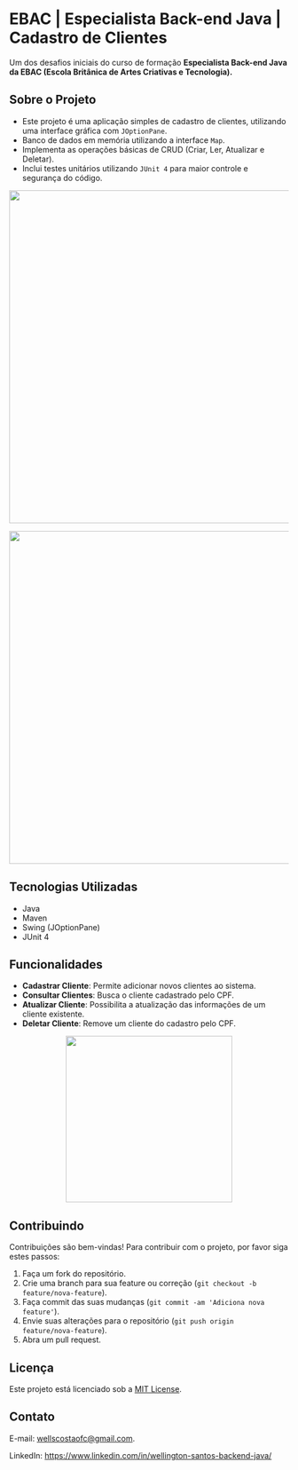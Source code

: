 # EBAC | Especialista Back-end Java | Cadastro de Clientes

Um dos desafios iniciais do curso de formação **Especialista Back-end Java da EBAC (Escola Britânica de Artes Criativas e Tecnologia).**

## Sobre o Projeto

- Este projeto é uma aplicação simples de cadastro de clientes, utilizando uma interface gráfica com `JOptionPane`.
- Banco de dados em memória utilizando a interface `Map`.
- Implementa as operações básicas de CRUD (Criar, Ler, Atualizar e Deletar).
- Inclui testes unitários utilizando `JUnit 4` para maior controle e segurança do código.

<p align="center" >
     <img width="600" heigth="600" src="https://github.com/user-attachments/assets/dec80b77-aaee-44a0-852b-958f90bea04c">
</p>

<p align="center" >
     <img width="600" heigth="600" src="https://github.com/user-attachments/assets/8c4f525a-296f-4c45-906f-20193c02ae1a">
</p>

## Tecnologias Utilizadas
- Java
- Maven
- Swing (JOptionPane)
- JUnit 4

## Funcionalidades

- **Cadastrar Cliente**: Permite adicionar novos clientes ao sistema.
- **Consultar Clientes**: Busca o cliente cadastrado pelo CPF.
- **Atualizar Cliente**: Possibilita a atualização das informações de um cliente existente.
- **Deletar Cliente**: Remove um cliente do cadastro pelo CPF.

<p align="center" >
     <img width="300" heigth="300" src="https://github.com/user-attachments/assets/a081deb1-2f0a-49e2-b3dd-17700d3018ee">
</p>

## Contribuindo

Contribuições são bem-vindas! Para contribuir com o projeto, por favor siga estes passos:

1. Faça um fork do repositório.
2. Crie uma branch para sua feature ou correção (`git checkout -b feature/nova-feature`).
3. Faça commit das suas mudanças (`git commit -am 'Adiciona nova feature'`).
4. Envie suas alterações para o repositório (`git push origin feature/nova-feature`).
5. Abra um pull request.

## Licença

Este projeto está licenciado sob a [MIT License](LICENSE).


## Contato
E-mail: wellscostaofc@gmail.com.

LinkedIn: https://www.linkedin.com/in/wellington-santos-backend-java/
